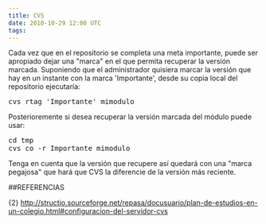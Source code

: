 ```yaml
---
title: CVS
date: 2010-10-29 12:00 UTC
tags:
---
```


Cada vez que en el repositorio se completa una meta importante, puede ser apropiado dejar una "marca" en el que permita recuperar la versión marcada. Suponiendo que el administrador quisiera marcar la versión que hay en un instante con la marca 'Importante', desde su copia local del repositorio ejecutaría:

<pre>
cvs rtag 'Importante' mimodulo
</pre> 

Posterioremente si desea recuperar la versión marcada del módulo puede usar:

<pre>
cd tmp
cvs co -r Importante mimodulo
</pre>	 

Tenga en cuenta que la versión que recupere así quedará con una "marca pegajosa" que hará que CVS la diferencie de la versión más reciente. 



##REFERENCIAS

{2} http://structio.sourceforge.net/repasa/docusuario/plan-de-estudios-en-un-colegio.html#configuracion-del-servidor-cvs

